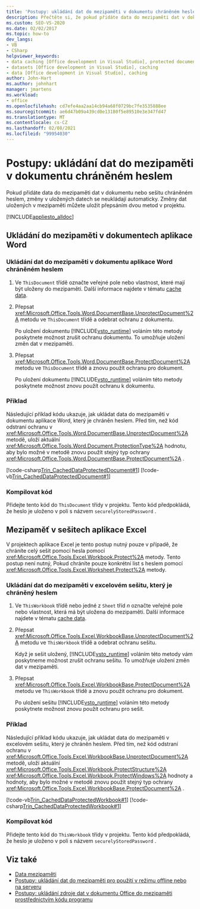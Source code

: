 ```yaml
---
title: 'Postupy: ukládání dat do mezipaměti v dokumentu chráněném heslem'
description: Přečtěte si, že pokud přidáte data do mezipaměti dat v dokumentu nebo sešitu chráněném heslem, můžete uložit změny dat uložených v mezipaměti přepsáním dvou metod v projektu.
ms.custom: SEO-VS-2020
ms.date: 02/02/2017
ms.topic: how-to
dev_langs:
- VB
- CSharp
helpviewer_keywords:
- data caching [Office development in Visual Studio], protected documents
- datasets [Office development in Visual Studio], caching
- data [Office development in Visual Studio], caching
author: John-Hart
ms.author: johnhart
manager: jmartens
ms.workload:
- office
ms.openlocfilehash: cd7efe4aa2aa14cb94a68f0729bc7fe3535888ee
ms.sourcegitcommit: ae6d47b09a439cd0e13180f5e89510e3e347fd47
ms.translationtype: MT
ms.contentlocale: cs-CZ
ms.lasthandoff: 02/08/2021
ms.locfileid: "99954030"
---
```

# <a name="how-to-cache-data-in-a-password-protected-document"></a>Postupy: ukládání dat do mezipaměti v dokumentu chráněném heslem
  Pokud přidáte data do mezipaměti dat v dokumentu nebo sešitu chráněném heslem, změny v uložených datech se neukládají automaticky. Změny dat uložených v mezipaměti můžete uložit přepsáním dvou metod v projektu.

 [!INCLUDE[appliesto_alldoc](../vsto/includes/appliesto-alldoc-md.md)]

## <a name="caching-in-word-documents"></a>Ukládání do mezipaměti v dokumentech aplikace Word

### <a name="to-cache-data-in-a-word-document-that-is-protected-with-a-password"></a>Ukládání dat do mezipaměti v dokumentu aplikace Word chráněném heslem

1. Ve `ThisDocument` třídě označte veřejné pole nebo vlastnost, které mají být uloženy do mezipaměti. Další informace najdete v tématu [cache data](../vsto/caching-data.md).

2. Přepsat <xref:Microsoft.Office.Tools.Word.DocumentBase.UnprotectDocument%2A> metodu ve `ThisDocument` třídě a odebrat ochranu z dokumentu.

     Po uložení dokumentu [!INCLUDE[vsto_runtime](../vsto/includes/vsto-runtime-md.md)] voláním této metody poskytnete možnost zrušit ochranu dokumentu. To umožňuje uložení změn dat v mezipaměti.

3. Přepsat <xref:Microsoft.Office.Tools.Word.DocumentBase.ProtectDocument%2A> metodu ve `ThisDocument` třídě a znovu použít ochranu pro dokument.

     Po uložení dokumentu [!INCLUDE[vsto_runtime](../vsto/includes/vsto-runtime-md.md)] voláním této metody poskytnete možnost znovu použít ochranu k dokumentu.

### <a name="example"></a>Příklad
 Následující příklad kódu ukazuje, jak ukládat data do mezipaměti v dokumentu aplikace Word, který je chráněn heslem. Před tím, než kód odstraní ochranu v <xref:Microsoft.Office.Tools.Word.DocumentBase.UnprotectDocument%2A> metodě, uloží aktuální <xref:Microsoft.Office.Tools.Word.Document.ProtectionType%2A> hodnotu, aby bylo možné v metodě znovu použít stejný typ ochrany <xref:Microsoft.Office.Tools.Word.DocumentBase.ProtectDocument%2A> .

 [!code-csharp[Trin_CachedDataProtectedDocument#1](../vsto/codesnippet/CSharp/Trin_CachedDataProtectedDocument/ThisDocument.cs#1)]
 [!code-vb[Trin_CachedDataProtectedDocument#1](../vsto/codesnippet/VisualBasic/Trin_CachedDataProtectedDocument/ThisDocument.vb#1)]

### <a name="compile-the-code"></a>Kompilovat kód
 Přidejte tento kód do `ThisDocument` třídy v projektu. Tento kód předpokládá, že heslo je uloženo v poli s názvem `securelyStoredPassword` .

## <a name="cache-in-excel-workbooks"></a>Mezipaměť v sešitech aplikace Excel
 V projektech aplikace Excel je tento postup nutný pouze v případě, že chráníte celý sešit pomocí hesla pomocí <xref:Microsoft.Office.Tools.Excel.Workbook.Protect%2A> metody. Tento postup není nutný, Pokud chráníte pouze konkrétní list s heslem pomocí <xref:Microsoft.Office.Tools.Excel.Worksheet.Protect%2A> metody.

### <a name="to-cache-data-in-an-excel-workbook-that-is-protected-with-a-password"></a>Ukládání dat do mezipaměti v excelovém sešitu, který je chráněný heslem

1. Ve `ThisWorkbook` třídě nebo jedné z `Sheet` tříd *n* označte veřejné pole nebo vlastnost, která má být uložena do mezipaměti. Další informace najdete v tématu [cache data](../vsto/caching-data.md).

2. Přepsat <xref:Microsoft.Office.Tools.Excel.WorkbookBase.UnprotectDocument%2A> metodu ve `ThisWorkbook` třídě a odebrat ochranu sešitu.

     Když je sešit uložený, [!INCLUDE[vsto_runtime](../vsto/includes/vsto-runtime-md.md)] voláním této metody vám poskytneme možnost zrušit ochranu sešitu. To umožňuje uložení změn dat v mezipaměti.

3. Přepsat <xref:Microsoft.Office.Tools.Excel.WorkbookBase.ProtectDocument%2A> metodu ve `ThisWorkbook` třídě a znovu použít ochranu pro dokument.

     Po uložení sešitu [!INCLUDE[vsto_runtime](../vsto/includes/vsto-runtime-md.md)] voláním této metody poskytnete možnost znovu použít ochranu pro sešit.

### <a name="example"></a>Příklad
 Následující příklad kódu ukazuje, jak ukládat data do mezipaměti v excelovém sešitu, který je chráněn heslem. Před tím, než kód odstraní ochranu v <xref:Microsoft.Office.Tools.Excel.WorkbookBase.UnprotectDocument%2A> metodě, uloží aktuální <xref:Microsoft.Office.Tools.Excel.Workbook.ProtectStructure%2A> <xref:Microsoft.Office.Tools.Excel.Workbook.ProtectWindows%2A> hodnoty a hodnoty, aby bylo možné v metodě znovu použít stejný typ ochrany <xref:Microsoft.Office.Tools.Excel.WorkbookBase.ProtectDocument%2A> .

 [!code-vb[Trin_CachedDataProtectedWorkbook#1](../vsto/codesnippet/VisualBasic/Trin_CachedDataProtectedWorkbook/ThisWorkbook.vb#1)]
 [!code-csharp[Trin_CachedDataProtectedWorkbook#1](../vsto/codesnippet/CSharp/Trin_CachedDataProtectedWorkbook/ThisWorkbook.cs#1)]

### <a name="compile-the-code"></a>Kompilovat kód
 Přidejte tento kód do `ThisWorkbook` třídy v projektu. Tento kód předpokládá, že heslo je uloženo v poli s názvem `securelyStoredPassword` .

## <a name="see-also"></a>Viz také
- [Data mezipaměti](../vsto/caching-data.md)
- [Postupy: ukládání dat do mezipaměti pro použití v režimu offline nebo na serveru](../vsto/how-to-cache-data-for-use-offline-or-on-a-server.md)
- [Postupy: ukládání zdroje dat v dokumentu Office do mezipaměti prostřednictvím kódu programu](../vsto/how-to-programmatically-cache-a-data-source-in-an-office-document.md)
